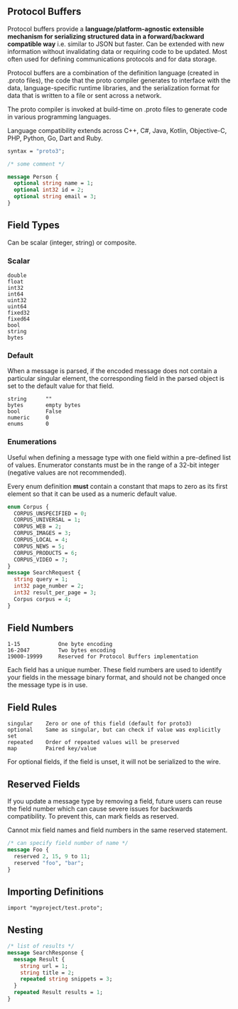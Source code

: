## Protocol Buffers

Protocol buffers provide a **language/platform-agnostic extensible mechanism for serializing structured data in a forward/backward compatible way** i.e. similar to JSON but faster. Can be extended with new information without invalidating data or requiring code to be updated. Most often used for defining communications protocols and for data storage.

Protocol buffers are a combination of the definition language (created in .proto files), the code that the proto compiler generates to interface with the data, language-specific runtime libraries, and the serialization format for data that is written to a file or sent across a network.

The proto compiler is invoked at build-time on .proto files to generate code in various programming languages.

Language compatibility extends across C++, C#, Java, Kotlin, Objective-C, PHP, Python, Go, Dart and Ruby.

```proto
syntax = "proto3";

/* some comment */

message Person {
  optional string name = 1;
  optional int32 id = 2;
  optional string email = 3;
}
```

## Field Types

Can be scalar (integer, string) or composite.

### Scalar

```
double
float
int32
int64
uint32
uint64
fixed32
fixed64
bool
string
bytes
```

### Default

When a message is parsed, if the encoded message does not contain a particular singular element, the corresponding field in the parsed object is set to the default value for that field.

```
string      ""
bytes       empty bytes
bool        False
numeric     0
enums       0
```

### Enumerations

Useful when defining a message type with one field within a pre-defined list of values. Enumerator constants must be in the range of a 32-bit integer (negative values are not recommended).

Every enum definition **must** contain a constant that maps to zero as its first element so that it can be used as a numeric default value.

```proto
enum Corpus {
  CORPUS_UNSPECIFIED = 0;
  CORPUS_UNIVERSAL = 1;
  CORPUS_WEB = 2;
  CORPUS_IMAGES = 3;
  CORPUS_LOCAL = 4;
  CORPUS_NEWS = 5;
  CORPUS_PRODUCTS = 6;
  CORPUS_VIDEO = 7;
}
message SearchRequest {
  string query = 1;
  int32 page_number = 2;
  int32 result_per_page = 3;
  Corpus corpus = 4;
}
```

## Field Numbers

```
1-15            One byte encoding
16-2047         Two bytes encoding
19000-19999     Reserved for Protocol Buffers implementation
```

Each field has a unique number. These field numbers are used to identify your fields in the message binary format, and should not be changed once the message type is in use.

## Field Rules

```
singular    Zero or one of this field (default for proto3)
optional    Same as singular, but can check if value was explicitly set
repeated    Order of repeated values will be preserved
map         Paired key/value
```

For optional fields, if the field is unset, it will not be serialized to the wire.

## Reserved Fields

If you update a message type by removing a field, future users can reuse the field number which can cause severe issues for backwards compatibility. To prevent this, can mark fields as reserved.

Cannot mix field names and field numbers in the same reserved statement.

```proto
/* can specify field number of name */
message Foo {
  reserved 2, 15, 9 to 11;
  reserved "foo", "bar";
}
```

## Importing Definitions

```
import "myproject/test.proto";
```

## Nesting

```proto
/* list of results */
message SearchResponse {
  message Result {
    string url = 1;
    string title = 2;
    repeated string snippets = 3;
  }
  repeated Result results = 1;
}
```
